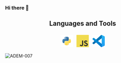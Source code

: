 ### Hi there 👋

<!--
**ADEM-007/ADEM-007** is a ✨ _special_ ✨ repository because its `README.md` (this file) appears on your GitHub profile.

Here are some ideas to get you started:

- 🔭 I’m currently working on ...
- 🌱 I’m currently learning ...
- 👯 I’m looking to collaborate on ...
- 🤔 I’m looking for help with ...
- 💬 Ask me about ...
- 📫 How to reach me: ...
- 😄 Pronouns: ...
- ⚡ Fun fact: ...
-->
## <p align="center">Languages and Tools</p>

<p align="center">
<img src="https://raw.githubusercontent.com/github/explore/80688e429a7d4ef2fca1e82350fe8e3517d3494d/topics/python/python.png" alt="Python" height="40" style="vertical-align:top; margin:4px">
<img src="https://raw.githubusercontent.com/github/explore/80688e429a7d4ef2fca1e82350fe8e3517d3494d/topics/javascript/javascript.png" alt="Javascript" height="40" style="vertical-align:top; margin:4px">
<img src="https://raw.githubusercontent.com/github/explore/80688e429a7d4ef2fca1e82350fe8e3517d3494d/topics/visual-studio-code/visual-studio-code.png" alt="VS Code" height="40" style="vertical-align:top; margin:4px">
</p>
<img align="center" src="https://camo.githubusercontent.com/7513812e4abb377a805554082a05c0fe4c75461ddacbadf6a0a33fbd51059d22/68747470733a2f2f6769746875622d726561646d652d73746174732e76657263656c2e6170702f6170693f757365726e616d653d6d2d656e65732673686f775f69636f6e733d66616c7365267468656d653d6461726b266c6f63616c653d656e26696e636c7564655f616c6c5f636f6d6d6974733d7472756526686964655f626f726465723d74727565" alt="ADEM-007" data-canonical-src="https://github-readme-stats.vercel.app/api?username=ADEM-007&amp;show_icons=false&amp;theme=dark&amp;locale=en&amp;include_all_commits=true&amp;hide_border=true" style="max-width: 100%;">
